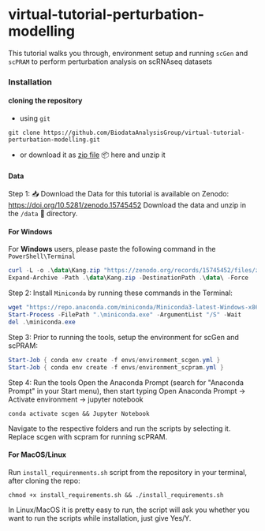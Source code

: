 # virtual-tutorial-perturbation-modelling
This tutorial walks you through, environment setup and running  `scGen` and `scPRAM` to perform perturbation analysis on scRNAseq datasets
### Installation
#### cloning the repository
- using `git` 
```shell
git clone https://github.com/BiodataAnalysisGroup/virtual-tutorial-perturbation-modelling.git
```
-  or download it as [zip file](https://github.com/BiodataAnalysisGroup/virtual-tutorial-perturbation-modelling/archive/refs/heads/main.zip)  📦 here and unzip it
#### Data
Step 1: 📥 Download the Data for this tutorial is available on Zenodo:
https://doi.org/10.5281/zenodo.15745452
Download the data and unzip in the `/data` 📁 directory. 
#### For Windows
For **Windows** users, please paste the following command in the `PowerShell\Terminal`
```PowerShell
curl -L -o .\data\Kang.zip "https://zenodo.org/records/15745452/files/zenodo_perturbations_ECCB2025.zip?download=1"
Expand-Archive -Path .\data\Kang.zip -DestinationPath .\data\ -Force
```
Step 2:  Install `Miniconda` by running these commands in the Terminal:
```PowerShell
wget "https://repo.anaconda.com/miniconda/Miniconda3-latest-Windows-x86_64.exe" -outfile ".\miniconda.exe"
Start-Process -FilePath ".\miniconda.exe" -ArgumentList "/S" -Wait
del .\miniconda.exe
```
Step 3: Prior to running the tools, setup the environment for scGen and scPRAM:
```PowerShell
Start-Job { conda env create -f envs/environment_scgen.yml }
Start-Job { conda env create -f envs/environment_scpram.yml }
```
Step 4: Run the tools
Open the Anaconda Prompt (search for "Anaconda Prompt" in your Start menu), then start typing Open Anaconda Prompt → Activate environment → jupyter notebook
```Anaconda Promt
conda activate scgen && Jupyter Notebook
```
Navigate to the respective folders and run the scripts by selecting it. Replace scgen with scpram for running scPRAM.
#### For MacOS/Linux
Run  `install_requirenments.sh` script from the repository in your terminal, after cloning the repo:
```shell
chmod +x install_requirements.sh && ./install_requirements.sh
```
In Linux/MacOS it is pretty easy to run, the script will ask you whether you want to run the scripts while installation, just give Yes/Y.
